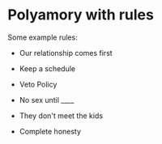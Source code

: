 # Polyamory with rules



Some example rules:

* Our relationship comes first

* Keep a schedule

* Veto Policy

* No sex until ____

* They don't meet the kids

* Complete honesty
